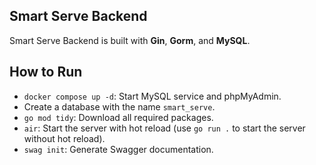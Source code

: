 ## Smart Serve Backend

Smart Serve Backend is built with **Gin**, **Gorm**, and **MySQL**.

## How to Run

- `docker compose up -d`: Start MySQL service and phpMyAdmin.
- Create a database with the name `smart_serve`.
- `go mod tidy`: Download all required packages.
- `air`: Start the server with hot reload (use `go run .` to start the server without hot reload).
- `swag init`: Generate Swagger documentation.
